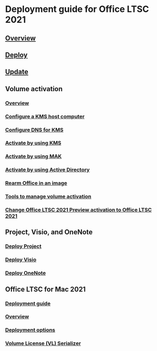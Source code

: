 # Deployment guide for Office LTSC 2021

## [Overview](overview.md)
## [Deploy](deploy.md)
## [Update](update.md)

## Volume activation
### [Overview](../vlactivation/plan-volume-activation-of-office.md?toc=/deployoffice/ltsc2021/toc.json)
### [Configure a KMS host computer](../vlactivation/configure-a-kms-host-computer-for-office.md?toc=/deployoffice/ltsc2021/toc.json)
### [Configure DNS for KMS](../vlactivation/configure-dns-to-activate-office-by-using-kms.md?toc=/deployoffice/ltsc2021/toc.json)
### [Activate by using KMS](../vlactivation/activate-office-by-using-kms.md?toc=/deployoffice/ltsc2021/toc.json)
### [Activate by using MAK](../vlactivation/activate-office-by-using-mak.md?toc=/deployoffice/ltsc2021/toc.json)
### [Activate by using Active Directory](../vlactivation/activate-office-by-using-active-directory.md?toc=/deployoffice/ltsc2021/toc.json)
### [Rearm Office in an image](../vlactivation/rearm-an-office-installation-on-an-image-when-using-kms-to-activate.md?toc=/deployoffice/ltsc2021/toc.json)
### [Tools to manage volume activation](../vlactivation/tools-to-manage-volume-activation-of-office.md?toc=/deployoffice/ltsc2021/toc.json)
### [Change Office LTSC 2021 Preview activation to Office LTSC 2021](update-from-preview.md)

## Project, Visio, and OneNote
### [Deploy Project](../deployment-guide-for-project.md?toc=/deployoffice/ltsc2021/toc.json)
### [Deploy Visio](../deployment-guide-for-visio.md?toc=/deployoffice/ltsc2021/toc.json)
### [Deploy OneNote](../deployment-guide-onenote.md?toc=/deployoffice/ltsc2021/toc.json)

## Office LTSC for Mac 2021
### [Deployment guide](../mac/deployment-guide-for-office-for-mac.md?toc=/deployoffice/ltsc2021/toc.json)
### [Overview](../mac/what-s-new-for-admins-in-office-for-mac.md?toc=/deployoffice/ltsc2021/toc.json)
### [Deployment options](../mac/deployment-options-for-office-for-mac.md?toc=/deployoffice/ltsc2021/toc.json)
### [Volume License (VL) Serializer](../mac/volume-license-serializer.md?toc=/deployoffice/ltsc2021/toc.json)